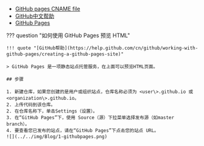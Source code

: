 * [GitHub pages CNAME file](https://help.github.com/en/github/working-with-github-pages/configuring-a-custom-domain-for-your-github-pages-site)
* [GitHub中文帮助](https://help.github.com/cn/github)
* [GitHub Pages](https://docs.github.com/en/github/working-with-github-pages/getting-started-with-github-pages)


??? question "如何使用 GitHub Pages 预览 HTML"

    !!! quote "[GitHub帮助](https://help.github.com/cn/github/working-with-github-pages/creating-a-github-pages-site)"

    > GitHub Pages 是一项静态站点托管服务，在上面可以预览HTML页面。

    ## 步骤

    1. 新建仓库，如果您创建的是用户或组织站点，仓库名称必须为 <user\>.github.io 或 <organization\>.github.io。
    2. 上传代码到该仓库。
    2. 在仓库名称下，单击Settings（设置）。
    3. 在“GitHub Pages”下，使用 Source（源）下拉菜单选择发布源（如master branch）。
    4. 要查看您已发布的站点，请在“GitHub Pages”下点击您的站点 URL。
    ![](../../img/Blog/1-githubpages.png)
